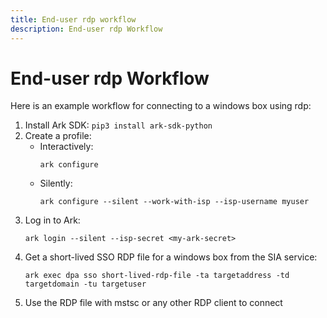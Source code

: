 ```yaml
---
title: End-user rdp workflow
description: End-user rdp Workflow
---
```


# End-user rdp Workflow
Here is an example workflow for connecting to a windows box using rdp:

1. Install Ark SDK: `pip3 install ark-sdk-python`
1. Create a profile:  
    * Interactively:
        ```shell linenums="0"
        ark configure
        ```
    * Silently:
        ```shell linenums="0"
        ark configure --silent --work-with-isp --isp-username myuser
        ```
1. Log in to Ark:
    ```shell linenums="0"
    ark login --silent --isp-secret <my-ark-secret>
    ```
1. Get a short-lived SSO RDP file for a windows box from the SIA service:
    ```shell linenums="0"
    ark exec dpa sso short-lived-rdp-file -ta targetaddress -td targetdomain -tu targetuser
    ```
1. Use the RDP file with mstsc or any other RDP client to connect
